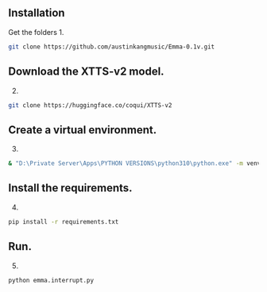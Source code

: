 ## Installation

Get the folders
1.
```bash
git clone https://github.com/austinkangmusic/Emma-0.1v.git
```

## Download the XTTS-v2 model.
2.
```bash
git clone https://huggingface.co/coqui/XTTS-v2
```

## Create a virtual environment.
3.
```bash
& "D:\Private Server\Apps\PYTHON VERSIONS\python310\python.exe" -m venv venv
```

## Install the requirements.
4.
```bash
pip install -r requirements.txt
```

## Run.
5.
```bash
python emma.interrupt.py
```

